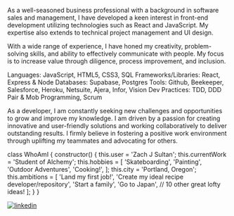As a well-seasoned business professional with a background in software sales and management, I have developed a keen interest in front-end development utilizing technologies such as React and JavaScript. My expertise also extends to technical project management and UI design.

With a wide range of experience, I have honed my creativity, problem-solving skills, and ability to effectively communicate with people. My focus is to increase value through diligence, process improvement, and inclusion. 




Languages: JavaScript, HTML5, CSS3, SQL
Frameworks/Libraries: React, Express & Node
Databases: Supabase, Postgres
Tools: Github, Beekeeper, Salesforce, Heroku, Netsuite, Ajera, Infor, Vision
Dev Practices: TDD, DDD Pair & Mob Programming, Scrum

As a developer, I am constantly seeking new challenges and opportunities to grow and improve my knowledge. I am driven by a passion for creating innovative and user-friendly solutions and working collaboratively to deliver outstanding results. I firmly believe in fostering a positive work environment through uplifting my teammates and advocating for others. 

class WhoAmI {
  constructor() {
    this.user = 'Zach J Sultan';
    this.currentWork = 'Student of Alchemy';
    this.hobbies = [
      'Skateboarding',
      'Painting',
      'Outdoor Adventures',
      'Cooking!',
    ];
    this.city = 'Portland, Oregon';
    this.ambitions = [
      'Land my first job!',
      'Create my ideal recipe developer/repository',
      'Start a family',
      'Go to Japan',
      // 10 other great lofty ideas!
    ];
  }
}


<a href="https://linkedin.com/in/zachary-sultan" target="_blank">
  <img src=https://img.shields.io/badge/linkedin-%231E77B5.svg?&style=for-the-badge&logo=linkedin&logoColor=white alt=linkedin style="margin-left: auto;" />
</a>
